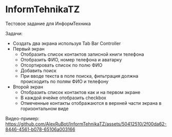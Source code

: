 # InformTehnikaTZ
Тестовое задание для ИнформТехника

Задачи:
- Создать два экрана используя Tab Bar Controller
- Первый экран
  - Отобразить список контактов записной книги телефона
  - Отобразить ФИО, номер телефона и аватарку
  - Отсортировать список по полю ФИО
  - Добавить поиск
  - При вводе текста в поле поиска, фильтрация должна происходить по полям ФИО и телефону
- Второй экран
  - Отобразить список контактов как и на первом экране
  - В каждой ячейке отобразить checkbox
  - Отмеченные контакты отображаются в верхней части экрана в горизонтальном виде

Видео-пример:
https://github.com/AlexRuBot/InformTehnikaTZ/assets/50412510/2f00da62-8446-4561-b078-65106a003166

